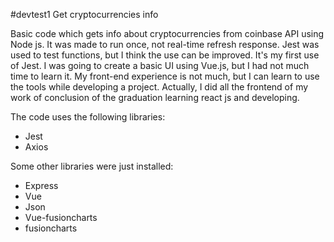 #devtest1 Get cryptocurrencies info


Basic code which gets info about cryptocurrencies from coinbase API using Node js. 
It was made to run once, not real-time refresh response. Jest was used to test functions, but I think the use can be improved. It's my first use of Jest. 
I was going to create a basic UI using Vue.js, but I had not much time to learn it. My front-end experience is not much, but I can learn to use the tools while developing a project. Actually, I did all the frontend of my work of conclusion of the graduation learning react js and developing.


The code uses the following libraries:

* Jest
* Axios

Some other libraries were just installed:

* Express
* Vue
* Json
* Vue-fusioncharts
* fusioncharts

